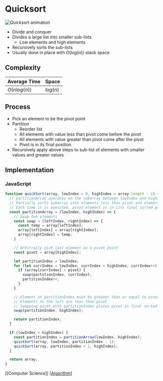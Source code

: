 # Quicksort

![Quicksort animation](/assets/second-brain/2020-10-22-09-39.gif)

- Divide and conquer
- Divides a large list into smaller sub-lists
  - Low elements and high elements
- Recursively sorts the sub-lists
- Usually done in place with $O(log(n))$ stack space

## Complexity

| Average Time  | Space    |
| ------------- | -------- |
| $O(n log(n))$ | $log(n)$ |

## Process

- Pick an element to be the pivot point
- Partition
  - Reorder list
  - All elements with value less than pivot come before the pivot
  - All elements with value greater than pivot come after the pivot
  - Pivot is in its final position
- Recursively apply above steps to sub-list of elements with smaller values and greater values

## Implementation

### JavaScript

```javascript
function quickSort(array, lowIndex = 0, highIndex = array.length - 1) {
  // partitionArray operates on the subarray between lowIndex and highIndex (inclusive)
  // Partially sorts subarray into elements less than pivot and elements greater than or equal to pivot
  // Each time it is executed, pivot element is in iits final sorted position
  const partitionArray = (lowIndex, highIndex) => {
    // Swap two elements
    const swap = (leftIndex, rightIndex) => {
      const temp = array[leftIndex];
      array[leftIndex] = array[rightIndex];
      array[rightIndex] = temp;
    }

    // Arbitraily pick last element as a pivot point
    const pivot = array[highIndex];

    let partitionIndex = lowIndex;
    for (let currIndex = lowIndex; currIndex < highIndex; currIndex++) {
      if (array[currIndex] < pivot) {
        swap(partitionIndex, currIndex);
        partitionIndex++;
      }
    }

    // Element at partitionIndex must be greater than or equal to pivot
    // Elements to the left are less than pivot
    // Swapping pivot with partitionIndex places pivot in final sorted position
    swap(partitionIndex, highIndex);

    return partitionIndex;
  }

  if (lowIndex < highIndex) {
    const partitionIndex = partitionArray(lowIndex, highIndex);
    quickSort(array, lowIndex, partitionIndex - 1);
    quickSort(array, partitionIndex + 1, highIndex);
  }

  return array;
}
```

[[Computer Science]] [[Algorithm]]

[//begin]: # "Autogenerated link references for markdown compatibility"
[computer-science]: computer-science "Computer Science"
[algorithm]: algorithm "Algorithm"
[//end]: # "Autogenerated link references"